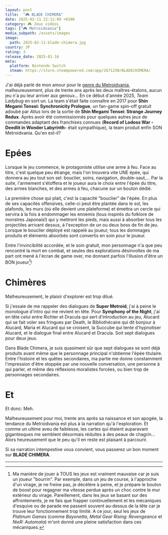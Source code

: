 ```yaml
---
layout: post
title:  "🎮 BLADE CHIMERA"
date: 2025-02-11 22:11:09 +0100
category: 🎮 Jeux vidéos
tags: ["🎮 Metroidvania"]
media_subpath: /assets/images
image:
  path: 2025-02-11-blade-chimera.jpg
country: JP
rating: 3
release_date: 2025-01-16
meta:
  platform: Nintendo Switch
  steam: https://store.steampowered.com/app/2671230/BLADECHIMERA/
---
```


J'ai déjà parlé de mon amour pour le [genre du Metroidvania](/posts/aux-origines-de-castlevania-sotn/), malheureusement, plus de trente ans après les deux maîtres-étalons, aucun jeu n'a pu leur arriver aux genoux... En ce début d'année 2025, *Team Ladybug* en sort un. La team s'était faite connaître en 2017 pour **Shin Megami Tensei: Synchronicity Prologue**, un fan-game spin-off gratuit adoubé par *Atlus* lors de la sortie de **Shin Megami Tensei: Strange Journey Redux**. Après avoir été commissionnés pour quelques autres jeux de commandes adaptant des franchises connues (**Record of Lodoss War -Deedlit in Wonder Labyrinth-** était sympathique), la team produit enfin SON Metroidvania. Qu'en est-il?

# Epées

Lorsque le jeu commence, le protagoniste utilise une arme à feu. Face au titre, c'est quelque peu étrange, mais l'on trouvera vite UNE épée, qui donnera au jeu tout son sel: bouclier, soins, navigation, double-saut,... Par la suite, l'armement s'étoffera et le joueur aura le choix entre l'épée du titre, des armes blanches, et des armes à feu, chacune sur un bouton dédié.

La première chose qui plait, c'est la capacité "bouclier" de l'épée. En plus de ses capacités offensives, celle-ci peut être plantée dans le sol, les plafonds, les murs (où elle devient une plateforme) et émettra un cercle qui servira à la fois à endommager les ennemis (tous inspirés du folklore de monstres Japonais!) qui y mettront les pieds, mais aussi à absorber tous les projectiles arrivant dessus, à l'exception de un ou deux boss de fin de jeu. Lorsque le bouclier déployé est rappelé au joueur, tous les dommages produits et éléments absorbés sont convertis en soin pour le joueur.

Entre l'invincibilité accordée, et le soin gratuit, mon personnage n'a que peu rencontré la mort en combat, et seules des explorations désinvoltes de ma part ont mené à l'écran de game over, me donnant parfois l'illusion d'être un BON joueur[^1]!

# Chimères

Malheureusement, le plaisir d'explorer est trop dilué.

Si j'essaie de me rappeler des dialogues de **Super Metroid**, j'ai à peine le monologue d'intro qui me revient en tête. Pour **Symphony of the Night**, j'ai en tête celui entre Richter et Dracula qui sert d'introduction au jeu, Alucard qui se fait voler ses fringues par Death, le Bibliothécaire qui dit bonjour à Alucard, Maria et Alucard qui se croisent, la Succube qui tente d'hypnotiser Alucard, et le dialogue final entre Alucard et Dracula. Soit sept dialogues pour deux jeux.

Dans Blade Chimera, je suis quasiment sûr que sept dialogues se sont déjà produits avant même que le personnage principal n'obtienne l'épée titulaire. Entre l'histoire et les quêtes secondaires, ma partie me donne constamment l'impression d'être stoppée par une nouvelle conversation, une personne à qui parler, et même des réflexions moralistes forcées, ou bien trop de personnages secondaires.

# Et

Et donc: Meh.

Malheureusement pour moi, trente ans après sa naissance et son apogée, la tendance du Metroidvania est plus à la narration qu'à l'exploration. Et comme un ultime aveu de faiblesse, les cartes qui étaient auparavant gigantesques me semblent désormais réduites à des peaux de chagrin... Alors heureusement que le peu qu'il en reste est plaisant à parcourir.

Si sa narration intempestive vous convient, vous passerez un bon moment sur **BLADE CHIMERA**.

* * *
[^1]: Ma manière de jouer à TOUS les jeux est vraiment mauvaise car je suis un joueur "bourrin". Par exemple, dans un jeu de course, à l'approche d'un virage, je ne freine pas, je décélère à peine, et je prépare le bouton de boost pour regagner ma vitesse perdue après un choc contre le mur extérieur du virage. Pareillement, dans les jeux se basant sur des affrontements, je ne fais que frapper continuellement et les mécaniques d'esquive ou de parade me passent souvent au-dessus de la tête car je trouve leur fonctionnement trop limité. A ce jour, seul les jeux de *Platinum Games* (comme *Bayonetta*, *Metal Gear Rising: Revengeance* et *NieR: Automata*) m'ont donné une pleine satisfaction dans ces mécaniques.
